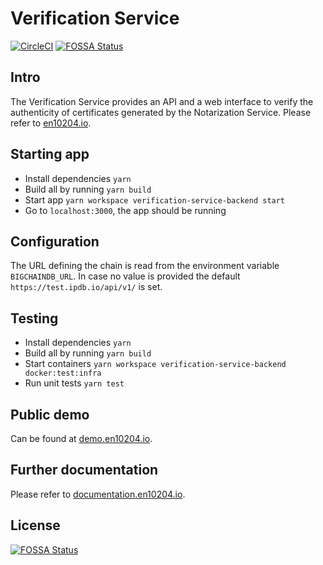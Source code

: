# Verification Service
[![CircleCI](https://circleci.com/gh/steelbutsmart/steelbutsmart-mvp/tree/master.svg?style=svg&circle-token=7257289c6f3dad71f2d42e30c8883ec04fc571fd)](https://circleci.com/gh/steelbutsmart/steelbutsmart-mvp/tree/master)
[![FOSSA Status](https://app.fossa.com/api/projects/git%2Bgithub.com%2Fs1seven%2Fverification-service.svg?type=shield)](https://app.fossa.com/projects/git%2Bgithub.com%2Fs1seven%2Fverification-service?ref=badge_shield)

## Intro
The Verification Service provides an API and a web interface to verify the authenticity of certificates generated by the Notarization Service. Please refer to  [en10204.io](https://en10204.io).

## Starting app
* Install dependencies `yarn`
* Build all by running `yarn build`
* Start app `yarn workspace verification-service-backend start`
* Go to `localhost:3000`, the app should be running

## Configuration
The URL defining the chain is read from the environment variable `BIGCHAINDB_URL`. In case no value is provided the default `https://test.ipdb.io/api/v1/` is set.

## Testing
* Install dependencies `yarn`
* Build all by running `yarn build`
* Start containers `yarn workspace verification-service-backend docker:test:infra`
* Run unit tests `yarn test`

## Public demo
Can be found at [demo.en10204.io](https://demo.en10204.io).

## Further documentation
Please refer to [documentation.en10204.io](https://documentation.en10204.io).




## License
[![FOSSA Status](https://app.fossa.com/api/projects/git%2Bgithub.com%2Fs1seven%2Fverification-service.svg?type=large)](https://app.fossa.com/projects/git%2Bgithub.com%2Fs1seven%2Fverification-service?ref=badge_large)